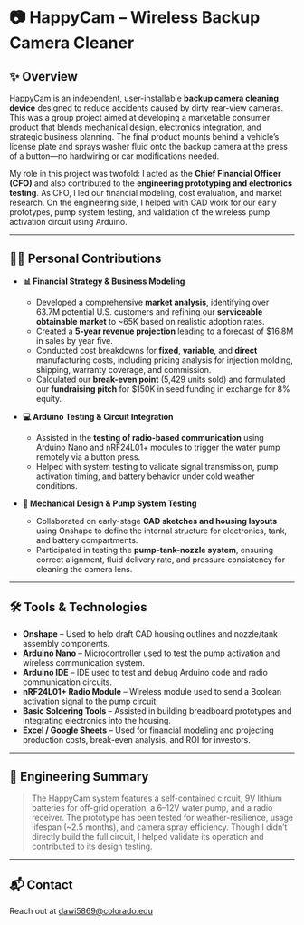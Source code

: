 # 📷 HappyCam – Wireless Backup Camera Cleaner

## ✨ Overview
HappyCam is an independent, user-installable **backup camera cleaning device** designed to reduce accidents caused by dirty rear-view cameras. This was a group project aimed at developing a marketable consumer product that blends mechanical design, electronics integration, and strategic business planning. The final product mounts behind a vehicle’s license plate and sprays washer fluid onto the backup camera at the press of a button—no hardwiring or car modifications needed.

My role in this project was twofold: I acted as the **Chief Financial Officer (CFO)** and also contributed to the **engineering prototyping and electronics testing**. As CFO, I led our financial modeling, cost evaluation, and market research. On the engineering side, I helped with CAD work for our early prototypes, pump system testing, and validation of the wireless pump activation circuit using Arduino.

---

## 👨‍💻 Personal Contributions

- **📊 Financial Strategy & Business Modeling**  
  - Developed a comprehensive **market analysis**, identifying over 63.7M potential U.S. customers and refining our **serviceable obtainable market** to ~65K based on realistic adoption rates.
  - Created a **5-year revenue projection** leading to a forecast of $16.8M in sales by year five.
  - Conducted cost breakdowns for **fixed**, **variable**, and **direct** manufacturing costs, including pricing analysis for injection molding, shipping, warranty coverage, and commission.
  - Calculated our **break-even point** (5,429 units sold) and formulated our **fundraising pitch** for $150K in seed funding in exchange for 8% equity.

- **💻 Arduino Testing & Circuit Integration**  
  - Assisted in the **testing of radio-based communication** using Arduino Nano and nRF24L01+ modules to trigger the water pump remotely via a button press.
  - Helped with system testing to validate signal transmission, pump activation timing, and battery behavior under cold weather conditions.

- **🔧 Mechanical Design & Pump System Testing**  
  - Collaborated on early-stage **CAD sketches and housing layouts** using Onshape to define the internal structure for electronics, tank, and battery compartments.
  - Participated in testing the **pump-tank-nozzle system**, ensuring correct alignment, fluid delivery rate, and pressure consistency for cleaning the camera lens.

---

## 🛠 Tools & Technologies
- **Onshape** – Used to help draft CAD housing outlines and nozzle/tank assembly components.
- **Arduino Nano** – Microcontroller used to test the pump activation and wireless communication system.
- **Arduino IDE** – IDE used to test and debug Arduino code and radio communication circuits.
- **nRF24L01+ Radio Module** – Wireless module used to send a Boolean activation signal to the pump circuit.
- **Basic Soldering Tools** – Assisted in building breadboard prototypes and integrating electronics into the housing.
- **Excel / Google Sheets** – Used for financial modeling and projecting production costs, break-even analysis, and ROI for investors.

---

## 🧠 Engineering Summary
> The HappyCam system features a self-contained circuit, 9V lithium batteries for off-grid operation, a 6–12V water pump, and a radio receiver. The prototype has been tested for weather-resilience, usage lifespan (~2.5 months), and camera spray efficiency. Though I didn’t directly build the full circuit, I helped validate its operation and contributed to its design testing.

---

## 📬 Contact
Reach out at dawi5869@colorado.edu
